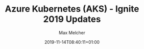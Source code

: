 ---
title: "Azure Kubernetes (AKS) - Ignite 2019 Updates"
date: 2019-11-14T08:40:11+01:00
2019: "11"
author: "Max Melcher"
categories:
  - AKS
  - Azure
tags:
  - Kubernetes
  - Hugo
  - Performance
featured: "images/featured.png"
featuredalt : ""
hashtags: 
  - "#azure"
---